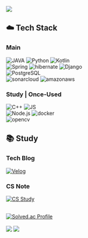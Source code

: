 <img src="https://capsule-render.vercel.app/api?type=waving&color=auto&height=200&section=header&text=MinHyuk's%20GitHub!&fontSize=90" />


<h2> ☁️ Tech Stack </h2>
<div>
  <h3>Main</h3>
  <img alt="JAVA" src="https://img.shields.io/badge/JAVA-007396?style=flat-square&logo=JAVA&logoColor=white"/>
  <img alt="Python" src="https://img.shields.io/badge/Python-3776AB?style=flat-square&logo=Python&logoColor=white"/>
  <img alt="Kotlin" src="https://img.shields.io/badge/Kotlin-7F52FF?style=flat-square&logo=kotlin&logoColor=white"/>
  <br/>
  <img alt="Spring" src="https://img.shields.io/badge/Spring-6DB33F?style=flat-square&logo=Spring&logoColor=white"/>
  <img alt="hibernate" src="https://img.shields.io/badge/Hibernate-59666C?style=flat-square&logo=hibernate&logoColor=white"/>
  <img alt="Django" src="https://img.shields.io/badge/-Django-43853d?style=flat-square&logo=Django&logoColor=white"/>
  <br>
  <img alt="PostgreSQL" src="https://img.shields.io/badge/-PostgreSQL-4479A1?style=flat-square&logo=PostgreSQL&logoColor=white"/>
  <br>
<img alt="sonarcloud" src="https://img.shields.io/badge/-NaverCloud-03C75A?style=flat-square&logo=sonarcloud&logoColor=white"/>
<img alt="amazonaws" src="https://img.shields.io/badge/-AWS-FF9900?style=flat-square&logo=amazonaws&logoColor=white"/>

<div/>
	<h3>Study | Once-Used</h3>
  <img alt="C++" src="https://img.shields.io/badge/C++-00599C?style=flat-square&logo=cplusplus&logoColor=white"/>
  
  <img alt="JS" src="https://img.shields.io/badge/JS-F7DF1E?style=flat-square&logo=javascript&logoColor=white"/>
  <br/>
  <img alt="Node.js" src="https://img.shields.io/badge/-Node.js-339933?style=flat-square&logo=Node.js&logoColor=white"/>
  <img alt="docker" src="https://img.shields.io/badge/-docker-2496ED?style=flat-square&logo=docker&logoColor=white"/>
  <br/>
  <img alt="opencv" src="https://img.shields.io/badge/-opencv-5C3EE8?style=flat-square&logo=opencv&logoColor=white"/>


<h2> 📚 Study </h2>
<h3>Tech Blog</h3>
<a href="https://velog.io/@manx">
  <img alt="Velog" src="https://img.shields.io/badge/velog-%20C997.svg?&style=for-the-badge&logo=Velog&logoColor=white"/>
</a>
    
<h3>CS Note</h3>
<a href="https://www.notion.so/minxhvk/296d3c6bf2e047d98ea867f9ae1380dd?v=a11bbd8539174f9eaa9a08ceeadbaf01&pvs=4">
  <img alt="CS Study" src="https://img.shields.io/badge/notion-000000.svg?&style=for-the-badge&logo=notion&logoColor=white"/>
</a>
<br/><br/>
  
[![Solved.ac Profile](http://mazassumnida.wtf/api/v2/generate_badge?boj=jcs5650)](https://solved.ac/jcs5650/)
<br/><br/>
<img src="https://github-readme-stats.vercel.app/api?username=Minxhvk&show_icons=true">
<img src="https://github-readme-stats.vercel.app/api/top-langs/?username=Minxhvk&layout=compact"><br><br>

